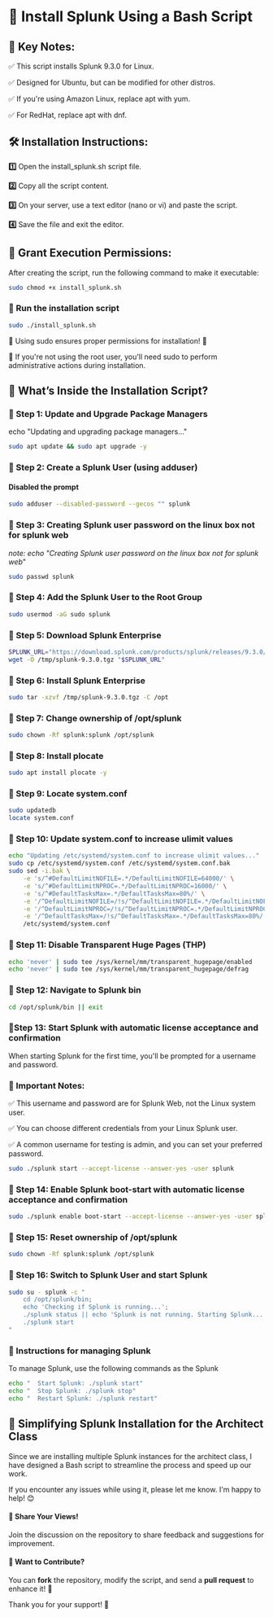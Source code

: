 # 🚀 Install Splunk Using a Bash Script

## 📌 Key Notes:
✅ This script installs Splunk 9.3.0 for Linux.

✅ Designed for Ubuntu, but can be modified for other distros.

✅ If you're using Amazon Linux, replace apt with yum.

✅ For RedHat, replace apt with dnf.

## 🛠 Installation Instructions:
**1️⃣** Open the install_splunk.sh script file.

**2️⃣** Copy all the script content.

**3️⃣** On your server, use a text editor (nano or vi) and paste the script.

**4️⃣** Save the file and exit the editor.

## 🔐 Grant Execution Permissions:
After creating the script, run the following command to make it executable:
```sh
sudo chmod +x install_splunk.sh
```

### 🚀 Run the installation script
```sh
sudo ./install_splunk.sh
```
🔑 Using sudo ensures proper permissions for installation! 🚀

👤 If you're not using the root user, you'll need sudo to perform administrative actions during installation.

## 📜 What’s Inside the Installation Script?

### 🔹 Step 1: Update and Upgrade Package Managers
echo "Updating and upgrading package managers..."
```sh
sudo apt update && sudo apt upgrade -y
```

### 🔹 Step 2: Create a Splunk User (using adduser)
#### Disabled the prompt
```sh
sudo adduser --disabled-password --gecos "" splunk
```

### 🔹 Step 3: Creating Splunk user password on the linux box not for splunk web
_note: echo "Creating Splunk user password on the linux box not for splunk web_"
```sh
sudo passwd splunk
```

### 🔹 Step 4: Add the Splunk User to the Root Group
```sh
sudo usermod -aG sudo splunk
```

### 🔹 Step 5: Download Splunk Enterprise
```sh
SPLUNK_URL="https://download.splunk.com/products/splunk/releases/9.3.0/linux/splunk-9.3.0-51ccf43db5bd-Linux-x86_64.tgz"
wget -O /tmp/splunk-9.3.0.tgz "$SPLUNK_URL"
```

### 🔹 Step 6: Install Splunk Enterprise
```sh
sudo tar -xzvf /tmp/splunk-9.3.0.tgz -C /opt
```

### 🔹 Step 7: Change ownership of /opt/splunk
```sh
sudo chown -Rf splunk:splunk /opt/splunk
```

### 🔹 Step 8: Install plocate
```sh
sudo apt install plocate -y
```

### 🔹 Step 9: Locate system.conf
```sh
sudo updatedb
locate system.conf
```

### 🔹 Step 10: Update system.conf to increase ulimit values
```sh
echo "Updating /etc/systemd/system.conf to increase ulimit values..."
sudo cp /etc/systemd/system.conf /etc/systemd/system.conf.bak
sudo sed -i.bak \
    -e 's/^#DefaultLimitNOFILE=.*/DefaultLimitNOFILE=64000/' \
    -e 's/^#DefaultLimitNPROC=.*/DefaultLimitNPROC=16000/' \
    -e 's/^#DefaultTasksMax=.*/DefaultTasksMax=80%/' \
    -e '/^DefaultLimitNOFILE=/!s/^DefaultLimitNOFILE=.*/DefaultLimitNOFILE=64000/' \
    -e '/^DefaultLimitNPROC=/!s/^DefaultLimitNPROC=.*/DefaultLimitNPROC=16000/' \
    -e '/^DefaultTasksMax=/!s/^DefaultTasksMax=.*/DefaultTasksMax=80%/' \
    /etc/systemd/system.conf
```

### 🔹 Step 11: Disable Transparent Huge Pages (THP)
```sh
echo 'never' | sudo tee /sys/kernel/mm/transparent_hugepage/enabled
echo 'never' | sudo tee /sys/kernel/mm/transparent_hugepage/defrag
```

### 🔹 Step 12: Navigate to Splunk bin
```sh
cd /opt/splunk/bin || exit
```

### 🔹Step 13: Start Splunk with automatic license acceptance and confirmation
When starting Splunk for the first time, you'll be prompted for a username and password.
### 🔹 Important Notes:
✅ This username and password are for Splunk Web, not the Linux system user.

✅ You can choose different credentials from your Linux Splunk user.

✅ A common username for testing is admin, and you can set your preferred password.
```sh
sudo ./splunk start --accept-license --answer-yes -user splunk
```

### 🔹 Step 14: Enable Splunk boot-start with automatic license acceptance and confirmation
```sh
sudo ./splunk enable boot-start --accept-license --answer-yes -user splunk
```

### 🔹 Step 15: Reset ownership of /opt/splunk
```sh
sudo chown -Rf splunk:splunk /opt/splunk
```

### 🔹 Step 16: Switch to Splunk User and start Splunk
```sh
sudo su - splunk -c "
    cd /opt/splunk/bin;
    echo 'Checking if Splunk is running...';
    ./splunk status || echo 'Splunk is not running. Starting Splunk...';
    ./splunk start
"
```
### 🔹 Instructions for managing Splunk
To manage Splunk, use the following commands as the Splunk
```sh
echo "  Start Splunk: ./splunk start"
echo "  Stop Splunk: ./splunk stop"
echo "  Restart Splunk: ./splunk restart"
```

## 🚀 Simplifying Splunk Installation for the Architect Class
Since we are installing multiple Splunk instances for the architect class, I have designed a Bash script to streamline the process and speed up our work.  

If you encounter any issues while using it, please let me know. I'm happy to help! 😊  

#### 💬 **Share Your Views!**  
Join the discussion on the repository to share feedback and suggestions for improvement.  

#### 🔧 **Want to Contribute?**  
You can **fork** the repository, modify the script, and send a **pull request** to enhance it! 🚀  

Thank you for your support! 🙌  

